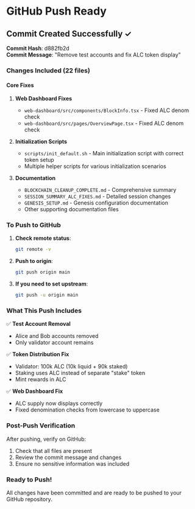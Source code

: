 # GitHub Push Ready

## Commit Created Successfully ✓

**Commit Hash**: d882fb2d  
**Commit Message**: "Remove test accounts and fix ALC token display"

### Changes Included (22 files)

#### Core Fixes
1. **Web Dashboard Fixes**
   - `web-dashboard/src/components/BlockInfo.tsx` - Fixed ALC denom check
   - `web-dashboard/src/pages/OverviewPage.tsx` - Fixed ALC denom check

2. **Initialization Scripts**
   - `scripts/init_default.sh` - Main initialization script with correct token setup
   - Multiple helper scripts for various initialization scenarios

3. **Documentation**
   - `BLOCKCHAIN_CLEANUP_COMPLETE.md` - Comprehensive summary
   - `SESSION_SUMMARY_ALC_FIXES.md` - Detailed session changes
   - `GENESIS_SETUP.md` - Genesis configuration documentation
   - Other supporting documentation files

### To Push to GitHub

1. **Check remote status**:
   ```bash
   git remote -v
   ```

2. **Push to origin**:
   ```bash
   git push origin main
   ```

3. **If you need to set upstream**:
   ```bash
   git push -u origin main
   ```

### What This Push Includes

✅ **Test Account Removal**
- Alice and Bob accounts removed
- Only validator account remains

✅ **Token Distribution Fix**
- Validator: 100k ALC (10k liquid + 90k staked)
- Staking uses ALC instead of separate "stake" token
- Mint rewards in ALC

✅ **Web Dashboard Fix**
- ALC supply now displays correctly
- Fixed denomination checks from lowercase to uppercase

### Post-Push Verification

After pushing, verify on GitHub:
1. Check that all files are present
2. Review the commit message and changes
3. Ensure no sensitive information was included

### Ready to Push!
All changes have been committed and are ready to be pushed to your GitHub repository.